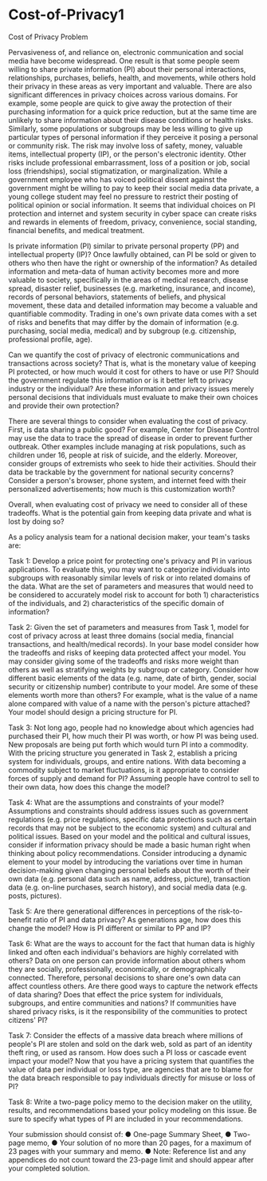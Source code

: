# Cost-of-Privacy1
Cost of Privacy
Problem	 
 	
Pervasiveness of, and reliance on, electronic communication and social media have become widespread. One result is that some people seem willing to share private information (PI) about their personal interactions, relationships, purchases, beliefs, health, and movements, while others hold their privacy in these areas as very important and valuable. There are also significant differences in privacy choices across various domains. For example, some people are quick to give away the protection of their purchasing information for a quick price reduction, but at the same time are unlikely to share information about their disease conditions or health risks. Similarly, some populations or subgroups may be less willing to give up particular types of personal information if they perceive it posing a personal or community risk. The risk may involve loss of safety, money, valuable items, intellectual property (IP), or the person's electronic identity. Other risks include professional embarrassment, loss of a position or job, social loss (friendships), social stigmatization, or marginalization. While a government employee who has voiced political dissent against the government might be willing to pay to keep their social media data private, a young college student may feel no pressure to restrict their posting of political opinion or social information. It seems that individual choices on PI protection and internet and system security in cyber space can create risks and rewards in elements of freedom, privacy, convenience, social standing, financial benefits, and medical treatment.

Is private information (PI) similar to private personal property (PP) and intellectual property (IP)? Once lawfully obtained, can PI be sold or given to others who then have the right or ownership of the information? As detailed information and meta-data of human activity becomes more and more valuable to society, specifically in the areas of medical research, disease spread, disaster relief, businesses (e.g. marketing, insurance, and income), records of personal behaviors, statements of beliefs, and physical movement, these data and detailed information may become a valuable and quantifiable commodity. Trading in one's own private data comes with a set of risks and benefits that may differ by the domain of information (e.g. purchasing, social media, medical) and by subgroup (e.g. citizenship, professional profile, age).

Can we quantify the cost of privacy of electronic communications and transactions across society? That is, what is the monetary value of keeping PI protected, or how much would it cost for others to have or use PI? Should the government regulate this information or is it better left to privacy industry or the individual? Are these information and privacy issues merely personal decisions that individuals must evaluate to make their own choices and provide their own protection?

There are several things to consider when evaluating the cost of privacy. First, is data sharing a public good? For example, Center for Disease Control may use the data to trace the spread of disease in order to prevent further outbreak. Other examples include managing at risk populations, such as children under 16, people at risk of suicide, and the elderly. Moreover, consider groups of extremists who seek to hide their activities. Should their data be trackable by the government for national security concerns? Consider a person's browser, phone system, and internet feed with their personalized advertisements; how much is this customization worth?

Overall, when evaluating cost of privacy we need to consider all of these tradeoffs. What is the potential gain from keeping data private and what is lost by doing so?

As a policy analysis team for a national decision maker, your team's tasks are:

Task 1: Develop a price point for protecting one's privacy and PI in various applications. To evaluate this, you may want to categorize individuals into subgroups with reasonably similar levels of risk or into related domains of the data. What are the set of parameters and measures that would need to be considered to accurately model risk to account for both 1) characteristics of the individuals, and 2) characteristics of the specific domain of information?

Task 2: Given the set of parameters and measures from Task 1, model for cost of privacy across at least three domains (social media, financial transactions, and health/medical records). In your base model consider how the tradeoffs and risks of keeping data protected affect your model. You may consider giving some of the tradeoffs and risks more weight than others as well as stratifying weights by subgroup or category. Consider how different basic elements of the data (e.g. name, date of birth, gender, social security or citizenship number) contribute to your model. Are some of these elements worth more than others? For example, what is the value of a name alone compared with value of a name with the person's picture attached? Your model should design a pricing structure for PI.

Task 3: Not long ago, people had no knowledge about which agencies had purchased their PI, how much their PI was worth, or how PI was being used. New proposals are being put forth which would turn PI into a commodity. With the pricing structure you generated in Task 2, establish a pricing system for individuals, groups, and entire nations. With data becoming a commodity subject to market fluctuations, is it appropriate to consider forces of supply and demand for PI? Assuming people have control to sell to their own data, how does this change the model?

Task 4: What are the assumptions and constraints of your model? Assumptions and constraints should address issues such as government regulations (e.g. price regulations, specific data protections such as certain records that may not be subject to the economic system) and cultural and political issues. Based on your model and the political and cultural issues, consider if information privacy should be made a basic human right when thinking about policy recommendations. Consider introducing a dynamic element to your model by introducing the variations over time in human decision-making given changing personal beliefs about the worth of their own data (e.g. personal data such as name, address, picture), transaction data (e.g. on-line purchases, search history), and social media data (e.g. posts, pictures).

Task 5: Are there generational differences in perceptions of the risk-to-benefit ratio of PI and data privacy? As generations age, how does this change the model? How is PI different or similar to PP and IP?

Task 6: What are the ways to account for the fact that human data is highly linked and often each individual's behaviors are highly correlated with others? Data on one person can provide information about others whom they are socially, professionally, economically, or demographically connected. Therefore, personal decisions to share one's own data can affect countless others. Are there good ways to capture the network effects of data sharing? Does that effect the price system for individuals, subgroups, and entire communities and nations? If communities have shared privacy risks, is it the responsibility of the communities to protect citizens' PI?

Task 7: Consider the effects of a massive data breach where millions of people's PI are stolen and sold on the dark web, sold as part of an identity theft ring, or used as ransom. How does such a PI loss or cascade event impact your model? Now that you have a pricing system that quantifies the value of data per individual or loss type, are agencies that are to blame for the data breach responsible to pay individuals directly for misuse or loss of PI?

Task 8: Write a two-page policy memo to the decision maker on the utility, results, and recommendations based your policy modeling on this issue. Be sure to specify what types of PI are included in your recommendations.

Your submission should consist of:
    ● One-page Summary Sheet,
    ● Two-page memo,
    ● Your solution of no more than 20 pages, for a maximum of 23 pages with your summary and memo.
    ● Note: Reference list and any appendices do not count toward the 23-page limit and should appear after your completed solution.
